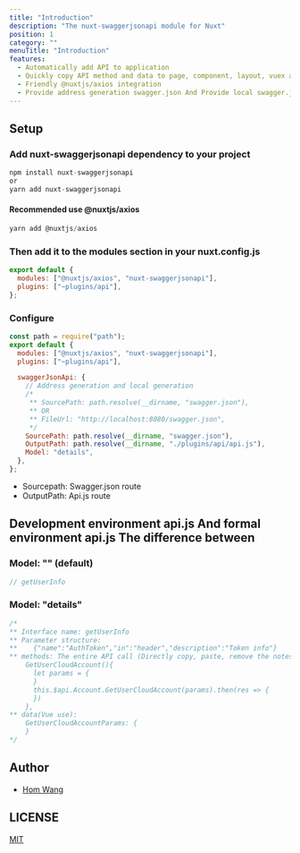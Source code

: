 ```yaml
---
title: "Introduction"
description: "The nuxt-swaggerjsonapi module for Nuxt"
position: 1
category: ""
menuTitle: "Introduction"
features:
  - Automatically add API to application
  - Quickly copy API method and data to page, component, layout, vuex and Middleware
  - Friendly @nuxtjs/axios integration
  - Provide address generation swagger.json And Provide local swagger.json File path
---
```


## Setup

### Add nuxt-swaggerjsonapi dependency to your project

```js
npm install nuxt-swaggerjsonapi
or
yarn add nuxt-swaggerjsonapi
```

#### Recommended use @nuxtjs/axios

```js
yarn add @nuxtjs/axios
```

### Then add it to the modules section in your nuxt.config.js

```js
export default {
  modules: ["@nuxtjs/axios", "nuxt-swaggerjsonapi"],
  plugins: ["~plugins/api"],
};
```

### Configure

```js
const path = require("path");
export default {
  modules: ["@nuxtjs/axios", "nuxt-swaggerjsonapi"],
  plugins: ["~plugins/api"],

  swaggerJsonApi: {
    // Address generation and local generation
    /*
     ** SourcePath: path.resolve(__dirname, "swagger.json"),
     ** OR
     ** FileUrl: "http://localhost:8080/swagger.json",
     */
    SourcePath: path.resolve(__dirname, "swagger.json"),
    OutputPath: path.resolve(__dirname, "./plugins/api/api.js"),
    Model: "details",
  },
};
```

- Sourcepath: Swagger.json route
- OutputPath: Api.js route

## Development environment api.js And formal environment api.js The difference between

### Model: "" (default)

```js
// getUserInfo
```

### Model: "details"

```js
/* 
** Interface name: getUserInfo
** Parameter structure: 
**    {"name":"AuthToken","in":"header","description":"Token info"}
** methods: The entire API call (Directly copy, paste, remove the notes can be used directly): 
    GetUserCloudAccount(){ 
      let params = { 
      } 
      this.$api.Account.GetUserCloudAccount(params).then(res => { 
      }) 
    }, 
** data(Vue use): 
    GetUserCloudAccountParams: { 
    } 
*/
```

## Author

- [Hom Wang](https://github.com/516310460)

## LICENSE

[MIT](LICENSE)
